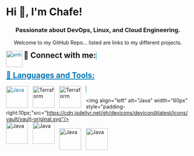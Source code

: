 <h1>Hi 👋, I'm Chafe! <a href="https://www.linkedin.com/in/chafesolomon/"> </a>
<h3 align="center">Passionate about DevOps, Linux, and Cloud Engineering.</h3>
<p align="center">Welcome to my GitHub Repo... listed are links to my different projects.</p>  

<h2 style="display: inline;">🤳 Connect with me:</h2>
<a href="https://www.linkedin.com/in/chafesolomon" style="color: #0077B5; border: 1px solid #0077B5;">
  <img align="left" alt="anh" | LinkedIn" width="45px" src="https://pngmind.com/wp-content/uploads/2019/08/Linkedin-Logo-Png-Transparent-Background-1.png" />
<br>

  
## 🧰 Languages and Tools:
<img align="left" alt="Java" width="60px" style="padding-right:10px;" src="https://cdn.jsdelivr.net/gh/devicons/devicon/icons/amazonwebservices/amazonwebservices-original-wordmark.svg"/>

<a href="https://github.com/ChafeSolomon/python">
    <img align="left" alt="Terraform" width="60px" style="padding-right:10px;" src="https://cdn.jsdelivr.net/gh/devicons/devicon/icons/python/python-original.svg)"/>
</a>

<a href="https://github.com/ChafeSolomon/terraform">
    <img align="left" alt="Terraform" width="60px" style="padding-right:10px;" src="https://cdn.jsdelivr.net/gh/devicons/devicon/icons/terraform/terraform-original.svg"/>
</a>

<img align="left" alt="Java" width="60px" style="padding-right:10px;"src="https://cdn.jsdelivr.net/gh/devicons/devicon@latest/icons/vault/vault-original.svg"/>          
<img align="left" alt="Java" width="60px" style="padding-right:10px;" src="https://cdn.jsdelivr.net/gh/devicons/devicon/icons/linux/linux-original.svg"/>
<img align="left" alt="Java" width="60px" style="padding-right:10px;" src="https://cdn.jsdelivr.net/gh/devicons/devicon/icons/git/git-original.svg"/>       
<img align="left" alt="Java" width="60px" style="padding-right:10px;" src="https://cdn.jsdelivr.net/gh/devicons/devicon/icons/jenkins/jenkins-original.svg"/>
<img align="left" alt="Java" width="60px" style="padding-right:10px;" src="https://cdn.jsdelivr.net/gh/devicons/devicon/icons/docker/docker-original-wordmark.svg"/>
<br />
